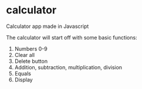 # calculator
Calculator app made in Javascript

The calculator will start off with some basic functions:
1. Numbers 0-9
2. Clear all
3. Delete button
4. Addition, subtraction, multiplication, division
5. Equals
6. Display